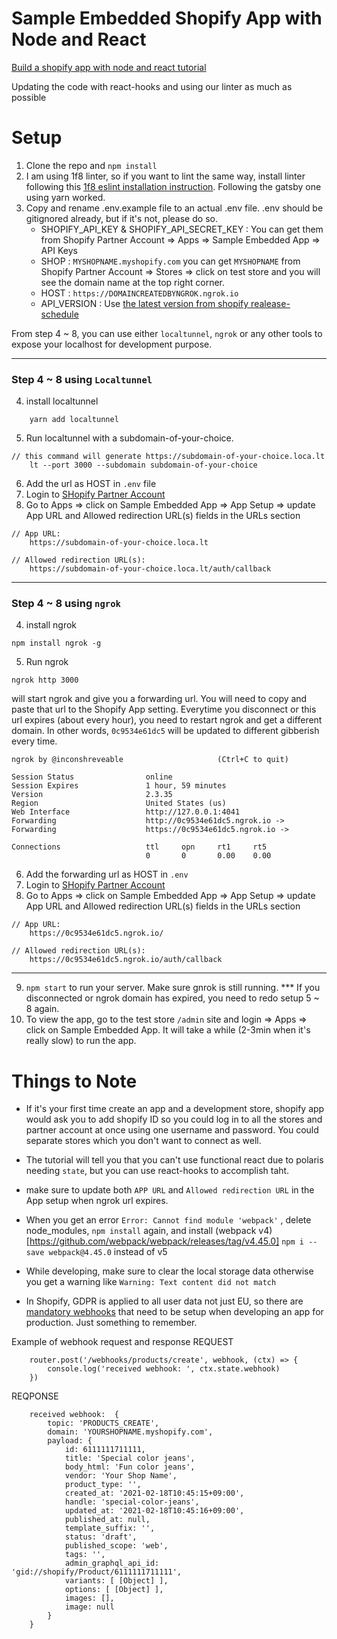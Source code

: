 # Sample Embedded Shopify App with Node and React
[Build a shopify app with node and react tutorial](https://shopify.dev/tutorials/build-a-shopify-app-with-node-and-react)

Updating the code with react-hooks and using our linter as much as possible

# Setup
1. Clone the repo and `npm install`
2. I am using 1f8 linter, so if you want to lint the same way, install linter following this [1f8 eslint installation instruction](https://github.com/1f8/eslint-react-js). Following the gatsby one using yarn worked.
3. Copy and rename .env.example file to an actual .env file. .env should be gitignored already, but if it's not, please do so.
    - SHOPIFY_API_KEY & SHOPIFY_API_SECRET_KEY : You can get them from Shopify Partner Account => Apps => Sample Embedded App => API Keys
    - SHOP : `MYSHOPNAME.myshopify.com` you can get `MYSHOPNAME` from Shopify Partner Account => Stores => click on test store and you will see the domain name at the top right corner.
    - HOST : `https://DOMAINCREATEDBYNGROK.ngrok.io`
    - API_VERSION : Use [the latest version from shopify realease-schedule](https://shopify.dev/concepts/about-apis/versioning#release-schedule) 

From step 4 ~ 8, you can use either `localtunnel`, `ngrok` or any other tools to expose your localhost for development purpose.

-----

### Step 4 ~ 8 using `Localtunnel`
4. install localtunnel
```
    yarn add localtunnel
```
5. Run localtunnel with a subdomain-of-your-choice.
```
// this command will generate https://subdomain-of-your-choice.loca.lt
    lt --port 3000 --subdomain subdomain-of-your-choice
```
6. Add the url as HOST in `.env` file
7. Login to [SHopify Partner Account](https://www.shopify.com/partners)
8. Go to Apps => click on Sample Embedded App => App Setup => update App URL and Allowed redirection URL(s) fields in the URLs section
```
// App URL:
    https://subdomain-of-your-choice.loca.lt

// Allowed redirection URL(s):
    https://subdomain-of-your-choice.loca.lt/auth/callback
```

-----

### Step 4 ~ 8 using `ngrok`

4. install ngrok
```
npm install ngrok -g
```
5. Run ngrok
```
ngrok http 3000
```
will start ngrok and give you a forwarding url. You will need to copy and paste that url to the Shopify App setting. Everytime you disconnect or this url expires (about every hour), you need to restart ngrok and get a different domain. In other words, `0c9534e61dc5` will be updated to different gibberish every time.
```
ngrok by @inconshreveable                     (Ctrl+C to quit)

Session Status                online
Session Expires               1 hour, 59 minutes
Version                       2.3.35
Region                        United States (us)
Web Interface                 http://127.0.0.1:4041
Forwarding                    http://0c9534e61dc5.ngrok.io ->
Forwarding                    https://0c9534e61dc5.ngrok.io ->

Connections                   ttl     opn     rt1     rt5
                              0       0       0.00    0.00
```
6. Add the forwarding url as HOST in `.env`
7. Login to [SHopify Partner Account](https://www.shopify.com/partners)
8. Go to Apps => click on Sample Embedded App => App Setup => update App URL and Allowed redirection URL(s) fields in the URLs section
```
// App URL:
    https://0c9534e61dc5.ngrok.io/

// Allowed redirection URL(s):
    https://0c9534e61dc5.ngrok.io/auth/callback
```

----

9. `npm start` to run your server. Make sure gnrok is still running. *** If you disconnected or ngrok domain has expired, you need to redo setup 5 ~ 8 again.
10. To view the app, go to the test store `/admin` site and login => Apps => click on Sample Embedded App. It will take a while (2-3min when it's really slow) to run the app.
# Things to Note
- If it's your first time create an app and a development store, shopify app would ask you to add shopify ID so you could log in to all the stores and partner account at once using one username and password. You could separate stores which you don't want to connect as well.
- The tutorial will tell you that you can't use functional react due to polaris needing `state`, but you can use react-hooks to accomplish taht.
- make sure to update both `APP URL` and  `Allowed redirection URL` in the App setup when ngrok url expires.
- When you get an error `Error: Cannot find module 'webpack'` , delete node_modules, `npm install` again, and install (webpack v4)[https://github.com/webpack/webpack/releases/tag/v4.45.0] `npm i --save webpack@4.45.0` instead of v5
- While developing, make sure to clear the local storage data otherwise you get a warning like `Warning: Text content did not match`

- In Shopify, GDPR is applied to all user data not just EU, so there are [mandatory webhooks](https://shopify.dev/tutorials/add-gdpr-webhooks-to-your-app#mandatory-webhooks) that need to be setup when developing an app for production. Just something to remember.

Example of webhook request and response
REQUEST
```
    router.post('/webhooks/products/create', webhook, (ctx) => {
        console.log('received webhook: ', ctx.state.webhook)
    })
```

REQPONSE
```
    received webhook:  {
        topic: 'PRODUCTS_CREATE',
        domain: 'YOURSHOPNAME.myshopify.com',
        payload: {
            id: 6111111711111,
            title: 'Special color jeans',
            body_html: 'Fun color jeans',
            vendor: 'Your Shop Name',
            product_type: '',
            created_at: '2021-02-18T10:45:15+09:00',
            handle: 'special-color-jeans',
            updated_at: '2021-02-18T10:45:16+09:00',
            published_at: null,
            template_suffix: '',
            status: 'draft',
            published_scope: 'web',
            tags: '',
            admin_graphql_api_id: 'gid://shopify/Product/6111111711111',
            variants: [ [Object] ],
            options: [ [Object] ],
            images: [],
            image: null
        }
    }
```

